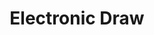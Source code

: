 ---
layout: default
title: Electronic Draw
nav_order: 6
has_children: true
permalink: docs/ElectronicDraw
---